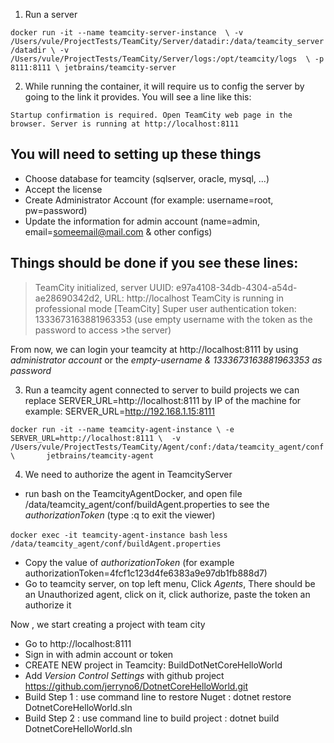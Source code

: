 1. Run a server

`docker run -it --name teamcity-server-instance  \
    -v /Users/vule/ProjectTests/TeamCity/Server/datadir:/data/teamcity_server/datadir \
    -v /Users/vule/ProjectTests/TeamCity/Server/logs:/opt/teamcity/logs  \
    -p 8111:8111 \
    jetbrains/teamcity-server`

2. While running the container, it will require us to config the server by going to the link it provides.
You will see a line like this:

`Startup confirmation is required. Open TeamCity web page in the browser. Server is running at http://localhost:8111`

## You will need to setting up these things
- Choose database for teamcity (sqlserver, oracle, mysql, ...)
- Accept the license
- Create Administrator Account (for example: username=root, pw=password)
- Update the information for admin account (name=admin, email=someemail@mail.com & other configs)

## Things should be done if you see these lines:

>TeamCity initialized, server UUID: e97a4108-34db-4304-a54d-ae28690342d2, URL: http://localhost
>TeamCity is running in professional mode
>[TeamCity] Super user authentication token: 1333673163881963353 (use empty username with the token as the password to access >the server)

From now, we can login your teamcity at http://localhost:8111 by using *administrator account* or the *empty-username & 1333673163881963353 as password*

3. Run a teamcity agent connected to server to build projects
we can replace SERVER_URL=http://localhost:8111 by IP of the machine for example: SERVER_URL=http://192.168.1.15:8111 

`docker run -it --name teamcity-agent-instance \
    -e SERVER_URL=http://localhost:8111 \ 
    -v /Users/vule/ProjectTests/TeamCity/Agent/conf:/data/teamcity_agent/conf  \      
    jetbrains/teamcity-agent`

4. We need to authorize the agent in TeamcityServer
- run bash on the TeamcityAgentDocker, and open file /data/teamcity_agent/conf/buildAgent.properties to see the *authorizationToken* (type :q to exit the viewer)

`docker exec -it teamcity-agent-instance bash`
`less /data/teamcity_agent/conf/buildAgent.properties`
- Copy the value of *authorizationToken* (for example authorizationToken=4fcf1c123d4fe6383a9e97db1fb888d7)
- Go to teamcity server, on top left menu, Click *Agents*, There should be an Unauthorized agent, click on it, click authorize, paste the token an authorize it

Now , we start creating a project with team city
- Go to http://localhost:8111
- Sign in with admin account or token
- CREATE NEW project in Teamcity: BuildDotNetCoreHelloWorld
- Add *Version Control Settings* with github project https://github.com/jerryno6/DotnetCoreHelloWorld.git
- Build Step 1 : use command line to restore Nuget : dotnet restore DotnetCoreHelloWorld.sln
- Build Step 2 : use command line to build project : dotnet build DotnetCoreHelloWorld.sln
